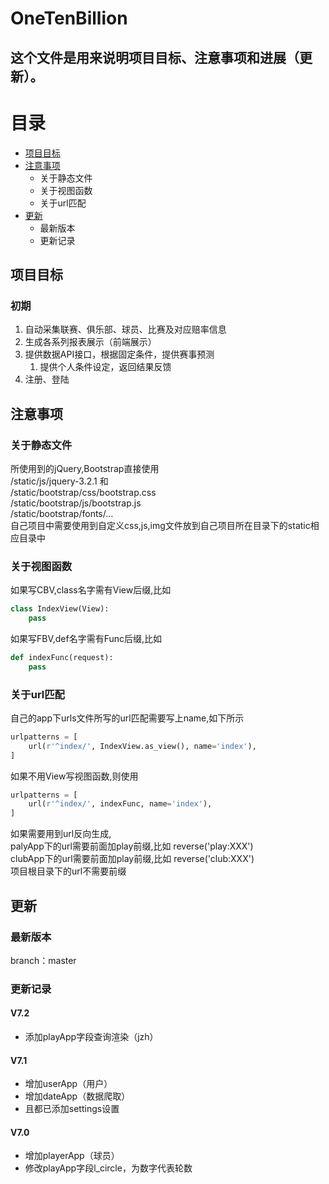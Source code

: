 OneTenBillion
=====
这个文件是用来说明项目目标、注意事项和进展（更新）。
-----
# 目录
* [项目目标](#项目目标)
* [注意事项](#注意事项)
    * 关于静态文件
    * 关于视图函数
    * 关于url匹配
* [更新](#更新)
    * 最新版本
    * 更新记录

项目目标
--------
### 初期
1. 自动采集联赛、俱乐部、球员、比赛及对应赔率信息
2. 生成各系列报表展示（前端展示）
3. 提供数据API接口，根据固定条件，提供赛事预测
   1. 提供个人条件设定，返回结果反馈
4. 注册、登陆

注意事项
---------
### 关于静态文件
所使用到的jQuery,Bootstrap直接使用<br>
    /static/js/jquery-3.2.1  和<br>
    /static/bootstrap/css/bootstrap.css<br>
    /static/bootstrap/js/bootstrap.js<br>
    /static/bootstrap/fonts/...<br>
    自己项目中需要使用到自定义css,js,img文件放到自己项目所在目录下的static相应目录中
### 关于视图函数
如果写CBV,class名字需有View后缀,比如
```python
class IndexView(View):
    pass
```
如果写FBV,def名字需有Func后缀,比如
```python
def indexFunc(request):
    pass
```
### 关于url匹配
自己的app下urls文件所写的url匹配需要写上name,如下所示
```python
urlpatterns = [
    url(r'^index/', IndexView.as_view(), name='index'),
]
```
如果不用View写视图函数,则使用
```python
urlpatterns = [
    url(r'^index/', indexFunc, name='index'),
]
```
如果需要用到url反向生成,<br>
  palyApp下的url需要前面加play前缀,比如 reverse('play:XXX')<br>
  clubApp下的url需要前面加play前缀,比如 reverse('club:XXX')<br>
  项目根目录下的url不需要前缀

更新
--------
### 最新版本
branch：master
### 更新记录
#### V7.2
* 添加playApp字段查询渲染（jzh）
#### V7.1 
* 增加userApp（用户）
* 增加dateApp（数据爬取）
* 且都已添加settings设置
#### V7.0 
* 增加playerApp（球员）
* 修改playApp字段l_circle，为数字代表轮数
